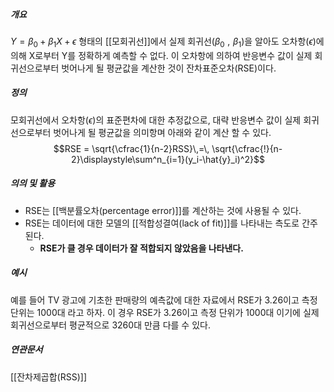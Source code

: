 ##### 개요
$Y=\beta_0 + \beta_1X + \epsilon$ 형태의 [[모회귀선]]에서 실제 회귀선($\beta_0\,\,,\,\,\beta_1$)을 알아도 오차항($\epsilon$)에 의해 X로부터 Y를 정확하게 예측할 수 없다. 이 오차항에 의하여 반응변수 값이 실제 회귀선으로부터 벗어나게 될 평균값을 계산한 것이 잔차표준오차(RSE)이다.

##### 정의
모회귀선에서 오차항($\epsilon$)의 표준편차에 대한 추정값으로, 대략 반응변수 값이 실제 회귀선으로부터 벗어나게 될 평균값을 의미항며 아래와 같이 계산 할 수 있다. 
$$RSE = \sqrt{\cfrac{1}{n-2}RSS}\,=\,
\sqrt{\cfrac{!}{n-2}\displaystyle\sum^n_{i=1}(y_i-\hat{y}_i)^2}$$
##### 의의 및 활용
* RSE는 [[백분률오차(percentage error)]]를 계산하는 것에 사용될 수 있다.
* RSE는 데이터에 대한 모델의 [[적합성결여(lack of fit)]]를 나타내는 측도로 간주된다. 
	* **RSE가 클 경우 데이터가 잘 적합되지 않았음을 나타낸다.** 


##### 예시
예를 들어 TV 광고에 기초한 판매량의 예측값에 대한 자료에서 RSE가 3.26이고 측정 단위는 1000대 라고 하자.
이 경우 RSE가 3.26이고 측정 단위가 1000대 이기에 실제 회귀선으로부터 평균적으로 3260대 만큼 다를 수 있다.

##### 연관문서
[[잔차제곱합(RSS)]]